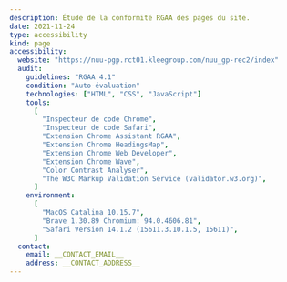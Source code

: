 ```yaml
---
description: Étude de la conformité RGAA des pages du site.
date: 2021-11-24
type: accessibility
kind: page
accessibility:
  website: "https://nuu-pgp.rct01.kleegroup.com/nuu_gp-rec2/index"
  audit:
    guidelines: "RGAA 4.1"
    condition: "Auto-évaluation"
    technologies: ["HTML", "CSS", "JavaScript"]
    tools:
      [
        "Inspecteur de code Chrome",
        "Inspecteur de code Safari",
        "Extension Chrome Assistant RGAA",
        "Extension Chrome HeadingsMap",
        "Extension Chrome Web Developer",
        "Extension Chrome Wave",
        "Color Contrast Analyser",
        "The W3C Markup Validation Service (validator.w3.org)",
      ]
    environment:
      [
        "MacOS Catalina 10.15.7",
        "Brave 1.30.89 Chromium: 94.0.4606.81",
        "Safari Version 14.1.2 (15611.3.10.1.5, 15611)",
      ]
  contact:
    email: __CONTACT_EMAIL__
    address: __CONTACT_ADDRESS__
---
```

